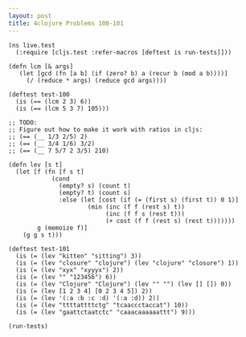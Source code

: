 ```yaml
---
layout: post
title: 4clojure Problems 100-101
---
```


<pre><code class="language-klipse">(ns live.test
  (:require [cljs.test :refer-macros [deftest is run-tests]]))

(defn lcm [& args]
   (let [gcd (fn [a b] (if (zero? b) a (recur b (mod a b))))]
     (/ (reduce * args) (reduce gcd args))))

(deftest test-100
  (is (== (lcm 2 3) 6))
  (is (== (lcm 5 3 7) 105)))

;; TODO:
;; Figure out how to make it work with ratios in cljs:
;; (== (__ 1/3 2/5) 2)
;; (== (__ 3/4 1/6) 3/2)
;; (== (__ 7 5/7 2 3/5) 210)

(defn lev [s t]
  (let [f (fn [f s t]
            (cond
              (empty? s) (count t)
              (empty? t) (count s)
              :else (let [cost (if (= (first s) (first t)) 0 1)]
                      (min (inc (f f (rest s) t))
                           (inc (f f s (rest t)))
                           (+ cost (f f (rest s) (rest t)))))))
        g (memoize f)]
    (g g s t)))

(deftest test-101
  (is (= (lev "kitten" "sitting") 3))
  (is (= (lev "closure" "clojure") (lev "clojure" "closure") 1))
  (is (= (lev "xyx" "xyyyx") 2))
  (is (= (lev "" "123456") 6))
  (is (= (lev "Clojure" "Clojure") (lev "" "") (lev [] []) 0))
  (is (= (lev [1 2 3 4] [0 2 3 4 5]) 2))
  (is (= (lev '(:a :b :c :d) '(:a :d)) 2))
  (is (= (lev "ttttattttctg" "tcaaccctaccat") 10))
  (is (= (lev "gaattctaatctc" "caaacaaaaaattt") 9)))

(run-tests)
</code></pre>
